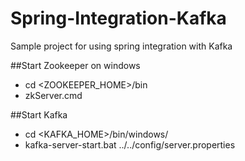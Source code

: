 # Spring-Integration-Kafka
Sample project for using spring integration with Kafka


##Start Zookeeper on windows
- cd <ZOOKEEPER_HOME>/bin
- zkServer.cmd

##Start Kafka
- cd <KAFKA_HOME>/bin/windows/
- kafka-server-start.bat ../../config/server.properties
